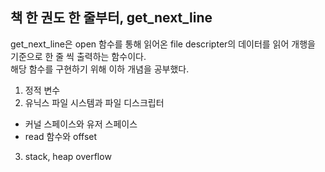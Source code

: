 ## 책 한 권도 한 줄부터, get_next_line    
    
get_next_line은 open 함수를 통해 읽어온 file descripter의 데이터를 읽어 개행을 기준으로 한 줄 씩 출력하는 함수이다.    
해당 함수를 구현하기 위해 이하 개념을 공부했다.   
    
    
1. 정적 변수
2. 유닉스 파일 시스템과 파일 디스크립터
  * 커널 스페이스와 유저 스페이스
  * read 함수와 offset
3. stack, heap overflow
    
    
